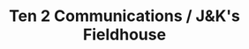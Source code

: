 ---
title: "Ten 2 Communications / J&K's Fieldhouse"
url: /slinger/ten-2-communications-jandks-fieldhouse/
shop: electronics
---
